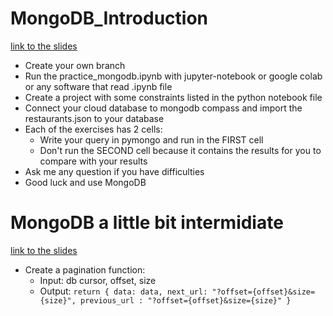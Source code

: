 # MongoDB_Introduction
[link to the slides](https://docs.google.com/presentation/d/1zRyLCZAO7tDEYwlMTC7tU8O9K7Fws4GpwwNrG2lphQo/edit)
- Create your own branch
- Run the practice_mongodb.ipynb with jupyter-notebook or google colab or any software that read .ipynb file
- Create a project with some constraints listed in the python notebook file
- Connect your cloud database to mongodb compass and import the restaurants.json to your database
- Each of the exercises has 2 cells:
    + Write your query in pymongo and run in the FIRST cell
    + Don't run the SECOND cell because it contains the results for you to compare with your results
- Ask me any question if you have difficulties
- Good luck and use MongoDB

# MongoDB a little bit intermidiate
[link to the slides](https://docs.google.com/presentation/d/1H8vDbZGVxHH_kP9TYe-ZQDcl2RVftSQgeA8YPAbBnVs/edit?usp=sharing)
- Create a pagination function:
    - Input: db cursor, offset, size
    - Output:
 ` return {
    data: data,
    next_url: "?offset={offset}&size={size}",
    previous_url : "?offset={offset}&size={size}"
 }
 `
